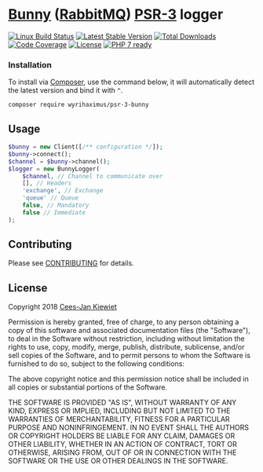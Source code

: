 # [Bunny](https://github.com/jakubkulhan/bunny) ([RabbitMQ](https://www.rabbitmq.com)) [PSR-3](http://www.php-fig.org/psr/psr-3/) logger

[![Linux Build Status](https://travis-ci.org/WyriHaximus/php-psr-3-bunny.png)](https://travis-ci.org/WyriHaximus/php-psr-3-bunny)
[![Latest Stable Version](https://poser.pugx.org/WyriHaximus/psr-3-bunny/v/stable.png)](https://packagist.org/packages/WyriHaximus/psr-3-bunny)
[![Total Downloads](https://poser.pugx.org/WyriHaximus/psr-3-bunny/downloads.png)](https://packagist.org/packages/WyriHaximus/psr-3-bunny/stats)
[![Code Coverage](https://scrutinizer-ci.com/g/WyriHaximus/php-psr-3-bunny/badges/coverage.png?b=master)](https://scrutinizer-ci.com/g/WyriHaximus/php-psr-3-bunny/?branch=master)
[![License](https://poser.pugx.org/WyriHaximus/psr-3-bunny/license.png)](https://packagist.org/packages/wyrihaximus/psr-3-bunny)
[![PHP 7 ready](http://php7ready.timesplinter.ch/WyriHaximus/php-psr-3-bunny/badge.svg)](https://travis-ci.org/WyriHaximus/php-psr-3-bunny)

### Installation ###

To install via [Composer](http://getcomposer.org/), use the command below, it will automatically detect the latest version and bind it with `^`.

```
composer require wyrihaximus/psr-3-bunny 
```

## Usage ##

```php
$bunny = new Client([/** configuration */]);
$bunny->connect();
$channel = $bunny->channel();
$logger = new BunnyLogger(
    $channel, // Channel to communicate over
    [], // Headers
    'exchange', // Exchange
    'queue' // Queue
    false, // Mandatory
    false // Immediate
);
```

## Contributing ##

Please see [CONTRIBUTING](CONTRIBUTING.md) for details.

## License ##

Copyright 2018 [Cees-Jan Kiewiet](http://wyrihaximus.net/)

Permission is hereby granted, free of charge, to any person
obtaining a copy of this software and associated documentation
files (the "Software"), to deal in the Software without
restriction, including without limitation the rights to use,
copy, modify, merge, publish, distribute, sublicense, and/or sell
copies of the Software, and to permit persons to whom the
Software is furnished to do so, subject to the following
conditions:

The above copyright notice and this permission notice shall be
included in all copies or substantial portions of the Software.

THE SOFTWARE IS PROVIDED "AS IS", WITHOUT WARRANTY OF ANY KIND,
EXPRESS OR IMPLIED, INCLUDING BUT NOT LIMITED TO THE WARRANTIES
OF MERCHANTABILITY, FITNESS FOR A PARTICULAR PURPOSE AND
NONINFRINGEMENT. IN NO EVENT SHALL THE AUTHORS OR COPYRIGHT
HOLDERS BE LIABLE FOR ANY CLAIM, DAMAGES OR OTHER LIABILITY,
WHETHER IN AN ACTION OF CONTRACT, TORT OR OTHERWISE, ARISING
FROM, OUT OF OR IN CONNECTION WITH THE SOFTWARE OR THE USE OR
OTHER DEALINGS IN THE SOFTWARE.
